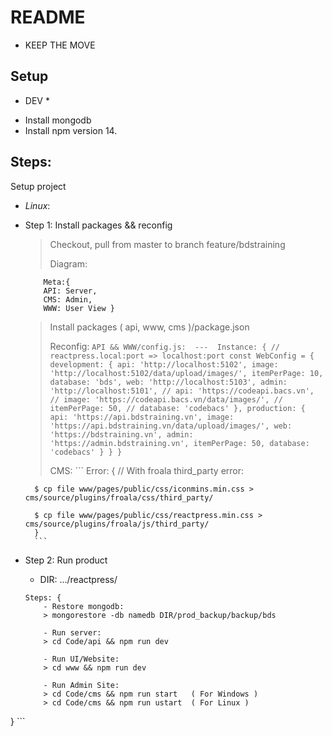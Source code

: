 # README #
- KEEP THE MOVE

## Setup
* DEV *
- Install mongodb 
- Install npm version 14. 

## Steps:
Setup project  
- *Linux*:
- Step 1: Install packages && reconfig
	> Checkout, pull from master to branch feature/bdstraining
	>	
	> Diagram: 
	```	
		Meta:{
		API: Server, 
		CMS: Admin,  
		WWW: User View }
	```
	>	
	> Install packages ( api, www, cms )/package.json
	>	
	> Reconfig:
		```
		API && WWW/config.js: 
		---	
		Instance: {
			// reactpress.local:port => localhost:port
			const WebConfig = {
 				development: {
 				  api: 'http://localhost:5102',
 				  image: 'http://localhost:5102/data/upload/images/',
 				  itemPerPage: 10,
 				  database: 'bds',
 				  web: 'http://localhost:5103',
 				  admin: 'http://localhost:5101',
 				  // api: 'https://codeapi.bacs.vn',
 				  // image: 'https://codeapi.bacs.vn/data/images/',
 				  // itemPerPage: 50,
 				  // database: 'codebacs'
 				},
 				production: {
 				  api: 'https://api.bdstraining.vn',
 				  image: 'https://api.bdstraining.vn/data/upload/images/',
 				  web: 'https://bdstraining.vn',
 				  admin: 'https://admin.bdstraining.vn',
 				  itemPerPage: 50,
 				  database: 'codebacs'
 				}
			}
		}	
		```	
	>
	> CMS:
		``` 
		Error: { 
		// With froala third_party error:
  
		$ cp file www/pages/public/css/iconmins.min.css > cms/source/plugins/froala/css/third_party/
		 
		$ cp file www/pages/public/css/reactpress.min.css > cms/source/plugins/froala/js/third_party/
		}
		```
	>
- Step 2: Run product
	* DIR: .../reactpress/
	``` 
	Steps: {
		- Restore mongodb: 
		> mongorestore -db namedb DIR/prod_backup/backup/bds 
		
		- Run server: 
		> cd Code/api && npm run dev 
		
		- Run UI/Website:
		> cd www && npm run dev 
		
		- Run Admin Site:
		> cd Code/cms && npm run start   ( For Windows )
		> cd Code/cms && npm run ustart  ( For Linux )
}
	```

